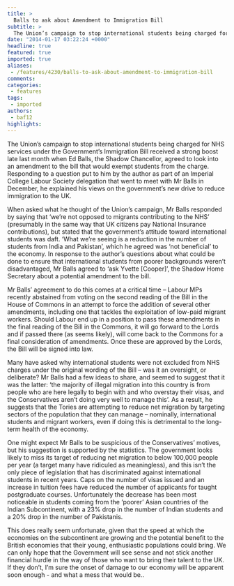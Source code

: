 ```yaml
---
title: >
  Balls to ask about Amendment to Immigration Bill
subtitle: >
  The Union’s campaign to stop international students being charged for NHS services under the Government’s Immigration Bill received a strong boost late last month when Ed Balls, the Shadow Chancellor, agreed to look into an amendment to the bill that would exempt students from the charge.
date: "2014-01-17 03:22:24 +0000"
headline: true
featured: true
imported: true
aliases:
 - /features/4230/balls-to-ask-about-amendment-to-immigration-bill
comments:
categories:
 - features
tags:
 - imported
authors:
 - baf12
highlights:
---
```


The Union’s campaign to stop international students being charged for NHS services under the Government’s Immigration Bill received a strong boost late last month when Ed Balls, the Shadow Chancellor, agreed to look into an amendment to the bill that would exempt students from the charge. Responding to a question put to him by the author as part of an Imperial College Labour Society delegation that went to meet with Mr Balls in December, he explained his views on the government’s new drive to reduce immigration to the UK.

When asked what he thought of the Union’s campaign, Mr Balls responded by saying that ‘we’re not opposed to migrants contributing to the NHS’ (presumably in the same way that UK citizens pay National Insurance contributions), but stated that the government’s attitude toward international students was daft. ‘What we’re seeing is a reduction in the number of students from India and Pakistan’, which he agreed was ‘not beneficial’ to the economy. In response to the author’s questions about what could be done to ensure that international students from poorer backgrounds weren’t disadvantaged, Mr Balls agreed to ‘ask Yvette [Cooper]’, the Shadow Home Secretary about a potential amendment to the bill.

Mr Balls’ agreement to do this comes at a critical time – Labour MPs recently abstained from voting on the second reading of the Bill in the House of Commons in an attempt to force the addition of several other amendments, including one that tackles the exploitation of low-paid migrant workers. Should Labour end up in a position to pass these amendments in the final reading of the Bill in the Commons, it will go forward to the Lords and if passed there (as seems likely), will come back to the Commons for a final consideration of amendments. Once these are approved by the Lords, the Bill will be signed into law.

Many have asked why international students were not excluded from NHS charges under the original wording of the Bill – was it an oversight, or deliberate? Mr Balls had a few ideas to share, and seemed to suggest that it was the latter: ‘the majority of illegal migration into this country is from people who are here legally to begin with and who overstay their visas, and the Conservatives aren’t doing very well to manage this’. As a result, he suggests that the Tories are attempting to reduce net migration by targeting sectors of the population that they can manage – nominally, international students and migrant workers, even if doing this is detrimental to the long-term health of the economy.

One might expect Mr Balls to be suspicious of the Conservatives’ motives, but his suggestion is supported by the statistics. The government looks likely to miss its target of reducing net migration to below 100,000 people per year (a target many have ridiculed as meaningless), and this isn’t the only piece of legislation that has discriminated against international students in recent years. Caps on the number of visas issued and an increase in tuition fees have reduced the number of applicants for taught postgraduate courses. Unfortunately the decrease has been most noticeable in students coming from the ‘poorer’ Asian countries of the Indian Subcontinent, with a 23% drop in the number of Indian students and a 20% drop in the number of Pakistanis.

This does really seem unfortunate, given that the speed at which the economies on the subcontinent are growing and the potential benefit to the British economies that their young, enthusiastic populations could bring. We can only hope that the Government will see sense and not stick another financial hurdle in the way of those who want to bring their talent to the UK. If they don’t, I’m sure the onset of damage to our economy will be apparent soon enough - and what a mess that would be..
